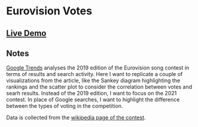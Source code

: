 # Eurovision Votes

## [Live Demo](https://codepen.io/borntofrappe/pen/dyvJpOJ)

## Notes

[Google Trends](https://googletrends.github.io/eurosearch-19/) analyses the 2019 edition of the Eurovision song contest in terms of results and search activity. Here I want to replicate a couple of visualizations from the article, like the Sankey diagram highlighting the rankings and the scatter plot to consider the correlation between votes and searh results. Instead of the 2019 edition, I want to focus on the 2021 contest. In place of Google searches, I want to highlight the difference between the types of voting in the competition.

Data is collected from the [wikipedia page of the contest](https://en.wikipedia.org/wiki/Eurovision_Song_Contest_2021#Final_2).
